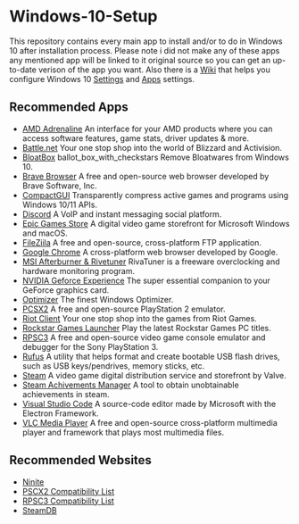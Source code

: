 # Windows-10-Setup
This repository contains every main app to install and/or to do in Windows 10 after installation process. Please note i did not make any of these apps any mentioned app will be linked to it original source so you can get an up-to-date verison of the app you want. Also there is a [Wiki](https://github.com/ZHassanQ/Windows-10-Setup/wiki) that helps you configure Windows 10 [Settings](https://github.com/ZHassanQ/Windows-10-Setup/wiki/Settings) and [Apps](https://github.com/ZHassanQ/Windows-10-Setup/wiki/Apps) settings.


## Recommended Apps

- [AMD Adrenaline](https://www.amd.com/en/technologies/software) An interface for your AMD products where you can access software features, game stats, driver updates & more.
- [Battle.net](https://us.shop.battle.net/en-us) Your one stop shop into the world of Blizzard and Activision.
- [BloatBox](https://github.com/builtbybel/bloatbox) ballot_box_with_checkstars Remove Bloatwares from Windows 10.
- [Brave Browser](https://brave.com) A free and open-source web browser developed by Brave Software, Inc.
- [CompactGUI](https://github.com/IridiumIO/CompactGUI) Transparently compress active games and programs using Windows 10/11 APIs.
- [Discord](https://discord.com) A VoIP and instant messaging social platform.
- [Epic Games Store](https://store.epicgames.com/en-US/) A digital video game storefront for Microsoft Windows and macOS.
- [FileZiila](https://filezilla-project.org) A free and open-source, cross-platform FTP application.
- [Google Chrome](https://www.google.com/chrome/) A cross-platform web browser developed by Google.
- [MSI Afterburner & Rivetuner](https://www.msi.com/Landing/afterburner/graphics-cards) RivaTuner is a freeware overclocking and hardware monitoring program.
- [NVIDIA Geforce Experience](https://www.nvidia.com/en-me/geforce/) The super essential companion to your GeForce graphics card.
- [Optimizer](https://github.com/hellzerg/optimizer) The finest Windows Optimizer.
- [PCSX2](https://pcsx2.net) A free and open-source PlayStation 2 emulator.
- [Riot Client](https://www.riotgames.com/en) Your one stop shop into the games from Riot Games.
- [Rockstar Games Launcher](https://socialclub.rockstargames.com/rockstar-games-launcher) Play the latest Rockstar Games PC titles.
- [RPSC3](https://rpcs3.net) A free and open-source video game console emulator and debugger for the Sony PlayStation 3.
- [Rufus](https://rufus.ie/en/) A utility that helps format and create bootable USB flash drives, such as USB keys/pendrives, memory sticks, etc.
- [Steam](https://store.steampowered.com) A video game digital distribution service and storefront by Valve.
- [Steam Achivements Manager](https://github.com/gibbed/SteamAchievementManager) A tool to obtain unobtainable achievements in steam.
- [Visual Studio Code](https://code.visualstudio.com/) A source-code editor made by Microsoft with the Electron Framework.
- [VLC Media Player](https://www.videolan.org/vlc/) A free and open-source cross-platform multimedia player and framework that plays most multimedia files.


## Recommended Websites

- [Ninite](https://ninite.com/)
- [PSCX2 Compatibility List](https://pcsx2.net/compat)
- [RPSC3 Compatibility List](https://rpcs3.net/compatibility)
- [SteamDB](https://steamdb.info)
